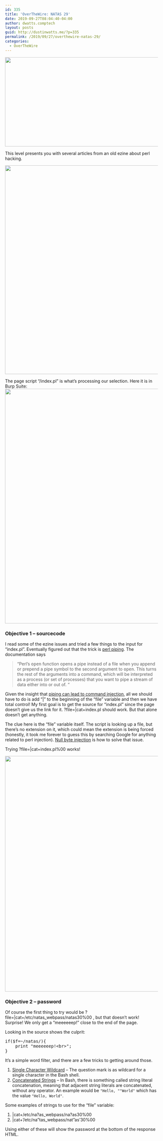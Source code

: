 ```yaml
---
id: 335
title: 'OverTheWire: NATAS 29'
date: 2019-09-27T08:04:40-04:00
author: dwatts.comptech
layout: posts
guid: http://dustinwatts.me/?p=335
permalink: /2019/09/27/overthewire-natas-29/
categories:
  - OverTheWire
---
```

<img class="alignnone wp-image-336 size-full" src="http://dustinwatts.me/wp-content/uploads/2019/09/2019-09-26_14h35_42.png" alt="" width="1098" height="293" srcset="http://dustinwatts.me/wp-content/uploads/2019/09/2019-09-26_14h35_42.png 1098w, http://dustinwatts.me/wp-content/uploads/2019/09/2019-09-26_14h35_42-300x80.png 300w, http://dustinwatts.me/wp-content/uploads/2019/09/2019-09-26_14h35_42-768x205.png 768w, http://dustinwatts.me/wp-content/uploads/2019/09/2019-09-26_14h35_42-1024x273.png 1024w" sizes="(max-width: 1098px) 100vw, 1098px" />

This level presents you with several articles from an old ezine about perl hacking.

<img class="alignnone wp-image-337 size-full" src="http://dustinwatts.me/wp-content/uploads/2019/09/2019-09-26_16h10_58.png" alt="" width="1079" height="685" srcset="http://dustinwatts.me/wp-content/uploads/2019/09/2019-09-26_16h10_58.png 1079w, http://dustinwatts.me/wp-content/uploads/2019/09/2019-09-26_16h10_58-300x190.png 300w, http://dustinwatts.me/wp-content/uploads/2019/09/2019-09-26_16h10_58-768x488.png 768w, http://dustinwatts.me/wp-content/uploads/2019/09/2019-09-26_16h10_58-1024x650.png 1024w" sizes="(max-width: 1079px) 100vw, 1079px" /> 

The page script &#8220;/index.pl&#8221; is what&#8217;s processing our selection. Here it is in Burp Suite:  
<img class="alignnone wp-image-338 size-full" src="http://dustinwatts.me/wp-content/uploads/2019/09/2019-09-26_16h12_38.png" alt="" width="1225" height="770" srcset="http://dustinwatts.me/wp-content/uploads/2019/09/2019-09-26_16h12_38.png 1225w, http://dustinwatts.me/wp-content/uploads/2019/09/2019-09-26_16h12_38-300x189.png 300w, http://dustinwatts.me/wp-content/uploads/2019/09/2019-09-26_16h12_38-768x483.png 768w, http://dustinwatts.me/wp-content/uploads/2019/09/2019-09-26_16h12_38-1024x644.png 1024w" sizes="(max-width: 1225px) 100vw, 1225px" /> 

### Objective 1 &#8211; sourcecode

I read some of the ezine issues and tried a few things to the input for &#8220;index.pl&#8221;. Eventually figured out that the trick is [perl piping](https://docstore.mik.ua/orelly/perl3/prog/ch16_03.htm). The documentation says

> &#8220;Perl&#8217;s <tt class="literal">open</tt> function opens a pipe instead of a file when you append or prepend a pipe symbol to the second argument to <tt class="literal">open</tt>. This turns the rest of the arguments into a command, which will be interpreted as a process (or set of processes) that you want to pipe a stream of data either into or out of. &#8220;

Given the insight that [piping can lead to command injection](https://nets.ec/Command_Injection#Perl), all we should have to do is add &#8220;|&#8221; to the beginning of the &#8220;file&#8221; variable and then we have total control! My first goal is to get the source for &#8220;index.pl&#8221; since the page doesn&#8217;t give us the link for it. <span class="lang:xhtml highlight:0 decode:true crayon-inline ">?file=|cat+index.pl</span> should work. But that alone doesn&#8217;t get anything.

The clue here is the &#8220;file&#8221; variable itself. The script is looking up a file, but there&#8217;s no extension on it, which could mean the extension is being forced (honestly, it took me forever to guess this by searching Google for anything related to perl injection). [Null byte injection](http://projects.webappsec.org/w/page/13246949/Null%20Byte%20Injection) is how to solve that issue.

Trying <span class="lang:xhtml highlight:0 decode:true crayon-inline ">?file=|cat+index.pl%00</span> works!

<img class="alignnone wp-image-339 size-full" src="http://dustinwatts.me/wp-content/uploads/2019/09/2019-09-26_16h37_05.png" alt="" width="1229" height="773" srcset="http://dustinwatts.me/wp-content/uploads/2019/09/2019-09-26_16h37_05.png 1229w, http://dustinwatts.me/wp-content/uploads/2019/09/2019-09-26_16h37_05-300x189.png 300w, http://dustinwatts.me/wp-content/uploads/2019/09/2019-09-26_16h37_05-768x483.png 768w, http://dustinwatts.me/wp-content/uploads/2019/09/2019-09-26_16h37_05-1024x644.png 1024w" sizes="(max-width: 1229px) 100vw, 1229px" /> 

### Objective 2 &#8211; password

Of course the first thing to try would be <span class="lang:xhtml highlight:0 decode:true crayon-inline ">?file=|cat+/etc/natas_webpass/natas30%00</span> , but that doesn&#8217;t work! Surprise! We only get a &#8220;meeeeeep!&#8221; close to the end of the page.

Looking in the source shows the culprit:

<pre class="lang:perl decode:true ">if($f=~/natas/){
    print "meeeeeep!&lt;br&gt;";
}</pre>

It&#8217;s a simple word filter, and there are a few tricks to getting around those.

  1. [Single Character Wildcard](https://medium.com/secjuice/waf-evasion-techniques-718026d693d8) &#8211; The question mark is as wildcard for a single character in the Bash shell.
  2. [Concatenated Strings](https://medium.com/secjuice/web-application-firewall-waf-evasion-techniques-2-125995f3e7b0) &#8211; In Bash, there is something called string literal concatenation, meaning that adjacent string literals are concatenated, without any operator. An example would be <code class="lt mr ms mt mu b">"Hello, ""World"</code> which has the value <code class="lt mr ms mt mu b">"Hello, World"</code>.

Some examples of strings to use for the &#8220;file&#8221; variable:

  1. <span class="lang:python highlight:0 decode:true crayon-inline">|cat+/etc/na?as_webpass/na?as30%00</span>
  2. <span class="lang:python highlight:0 decode:true crayon-inline">|cat+&#8217;/etc/na&#8221;tas_webpass/nat&#8221;as&#8217;30%00</span>

Using either of these will show the password at the bottom of the response HTML.